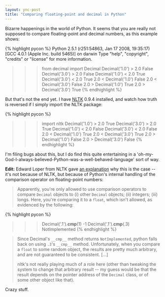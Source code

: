 ```yaml
---
layout: ync-post
title: "Comparing floating-point and decimal in Python"
---
```


Bizarre happenings in the world of Python. It seems that you are really not supposed to compare
floating-point and decimal numbers, as this example
shows:

{% highlight pycon %}
Python 2.5.1 (r251:54863, Jan 17 2008, 19:35:17)
[GCC 4.0.1 (Apple Inc. build 5465)] on darwin
Type "help", "copyright", "credits" or "license" for more information.
>>> from decimal import Decimal
>>> Decimal('1.0') > 2.0
False
>>> Decimal('3.0') > 2.0
False
>>> Decimal('1.0') < 2.0
True
>>> Decimal('3.0') < 2.0
True
>>> 2.0 < Decimal('1.0')
False
>>> 2.0 < Decimal('3.0')
False
>>> 2.0 > Decimal('1.0')
True
>>> 2.0 > Decimal('3.0')
True
{% endhighlight %}

But that's not the end yet. I have
[NLTK](http://nltk.sourceforge.net/) 0.9.4 installed, and watch how truth is reversed if I simply
import the NLTK package:

{% highlight pycon %}
>>> import nltk
>>> Decimal('1.0') > 2.0
True
>>> Decimal('3.0') > 2.0
True
>>> Decimal('1.0') < 2.0
False
>>> Decimal('3.0') < 2.0
False
>>> 2.0 < Decimal('1.0')
True
>>> 2.0 < Decimal('3.0')
True
>>> 2.0 > Decimal('1.0')
False
>>> 2.0 > Decimal('3.0')
False
{% endhighlight %}

I'm filing bugs about this, but I do find this quite entertaining in a
'oh-my-God-I-always-believed-Python-was-a-well-behaved-language' sort of way.

**Edit:** Edward Loper from NLTK gave
[an explanation](https://sourceforge.net/tracker/?func=detail&atid=400896&aid=2089412&group_id=30982)
why this is the case -- it's not because of NLTK, but because of Python's internal handling of the
comparison operator on floating-point
numbers:

<blockquote>Apparently, you're only allowed to use comparison operators to compare
<code>Decimal</code> objects to (i) other
<code>Decimal</code> objects; (ii) integers; (iii) longs. Here, you're comparing it to a
<code>float</code>, which isn't allowed, as evidenced by the
following:</blockquote>

{% highlight pycon %}
>>> Decimal('.1').__cmp__(1)
-1
>>> Decimal('.1').__cmp__(.3)
NotImplemented
{% endhighlight %}

<blockquote><p>Since Decimal's
<code>__cmp__</code> method returns
<code>NotImplemented</code>, python falls back on using
<code>.3</code>'s
<code>__cmp__</code> method.  Unfortunately, when you compare a
<code>float</code> to some random object, the results are pretty much arbitrary, and are not
guaranteed to be consistent. [...]</p>

<p>nltk's not really playing much of a role here (other than
tweaking the system to change that arbitrary result -- my guess would be that the result depends on
the pointer address of the
<code>Decimal</code> class, or of some other object like that).</p></blockquote>

Crazy stuff.
